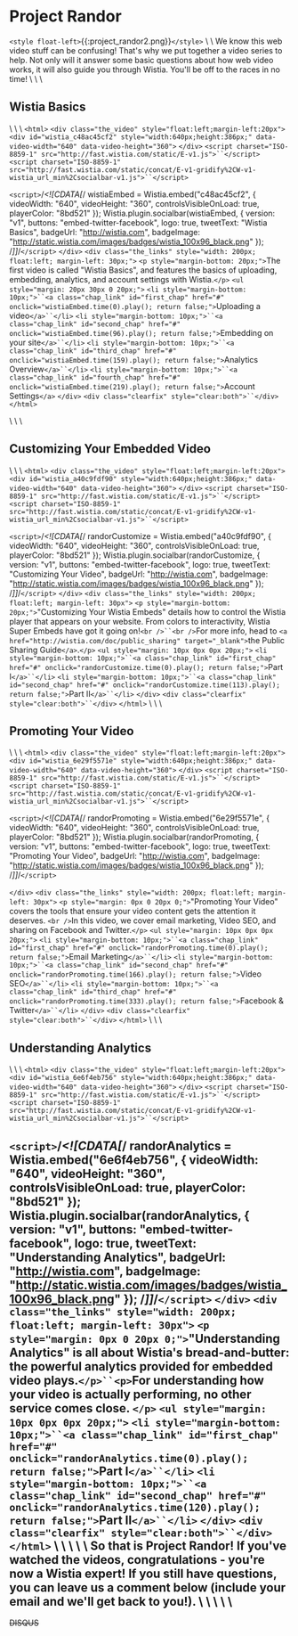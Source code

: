# Project Randor

`<style float-left>`{{:project_randor2.png}}`</style>`
\\
\\
We know this web video stuff can be confusing!  That's why we put together a video series to help.  Not only will it answer some basic questions about how web video works, it will also guide you through Wistia.  You'll be off to the races in no time!
\\
\\
\\
## Wistia Basics

\\
\\
\\
`<html>`
`<div class="the_video" style="float:left;margin-left:20px">`
`<div id="wistia_c48ac45cf2" style="width:640px;height:386px;" data-video-width="640" data-video-height="360">`&nbsp;`</div>`
`<script charset="ISO-8859-1" src="http://fast.wistia.com/static/E-v1.js">``</script>`
`<script charset="ISO-8859-1" src="http://fast.wistia.com/static/concat/E-v1-gridify%2CW-v1-wistia_url_min%2Csocialbar-v1.js">``</script>`

`<script>`/*<![CDATA[*/
wistiaEmbed = Wistia.embed("c48ac45cf2", {
    videoWidth: "640",
    videoHeight: "360",
    controlsVisibleOnLoad: true,
    playerColor: "8bd521"
});
Wistia.plugin.socialbar(wistiaEmbed, {
    version: "v1",
    buttons: "embed-twitter-facebook",
    logo: true,
    tweetText: "Wistia Basics",
    badgeUrl: "http://wistia.com",
    badgeImage: "http://static.wistia.com/images/badges/wistia_100x96_black.png"
});
/*]]*/`</script>`
`</div>`
`<div class="the_links" style="width: 200px; float:left; margin-left: 30px;">`
`<p style="margin-bottom: 20px;">`The first video is called "Wistia Basics", and features the basics of uploading, embedding, analytics, and account settings with Wistia.`</p>`
`<ul style="margin: 20px 30px 0 20px;">`
`<li style="margin-bottom: 10px;">``<a class="chap_link" id="first_chap" href="#" onclick="wistiaEmbed.time(0).play(); return false;">`Uploading a video`</a>``</li>`
`<li style="margin-bottom: 10px;">``<a class="chap_link" id="second_chap" href="#" onclick="wistiaEmbed.time(96).play(); return false;">`Embedding on your site`</a>``</li>`
`<li style="margin-bottom: 10px;">``<a class="chap_link" id="third_chap" href="#" onclick="wistiaEmbed.time(159).play(); return false;">`Analytics Overview`</a>``</li>`
`<li style="margin-bottom: 10px;">``<a class="chap_link" id="fourth_chap" href="#" onclick="wistiaEmbed.time(219).play(); return false;">`Account Settings`</a>`
`</div>`
`<div class="clearfix" style="clear:both">``</div>`
`</html>`


\\
\\
\\
## Customizing Your Embedded Video

\\
\\
\\
`<html>`
`<div class="the_video" style="float:left;margin-left:20px">`
`<div id="wistia_a40c9fdf90" style="width:640px;height:386px;" data-video-width="640" data-video-height="360">`&nbsp;`</div>`
`<script charset="ISO-8859-1" src="http://fast.wistia.com/static/E-v1.js">``</script>`
`<script charset="ISO-8859-1" src="http://fast.wistia.com/static/concat/E-v1-gridify%2CW-v1-wistia_url_min%2Csocialbar-v1.js">``</script>`

`<script>`/*<![CDATA[*/
randorCustomize = Wistia.embed("a40c9fdf90", {
    videoWidth: "640",
    videoHeight: "360",
    controlsVisibleOnLoad: true,
    playerColor: "8bd521"
});
Wistia.plugin.socialbar(randorCustomize, {
    version: "v1",
    buttons: "embed-twitter-facebook",
    logo: true,
    tweetText: "Customizing Your Video",
    badgeUrl: "http://wistia.com",
    badgeImage: "http://static.wistia.com/images/badges/wistia_100x96_black.png"
});
/*]]*/`</script>`
`</div>`
`<div class="the_links" style="width: 200px; float:left; margin-left: 30px">`
`<p style="margin-bottom: 20px;">`"Customizing Your Wistia Embeds" details how to control the Wistia player that appears on your website. From colors to interactivity, Wistia Super Embeds have got it going on!`<br />``<br />`For more info, head to `<a href="http://wistia.com/doc/public_sharing" target="_blank">`the Public Sharing Guide`</a>`.`</p>`
`<ul style="margin: 10px 0px 0px 20px;">`
`<li style="margin-bottom: 10px;">``<a class="chap_link" id="first_chap" href="#" onclick="randorCustomize.time(0).play(); return false;">`Part I`</a>``</li>`
`<li style="margin-bottom: 10px;">``<a class="chap_link" id="second_chap" href="#" onclick="randorCustomize.time(113).play(); return false;">`Part II`</a>``</li>`
`</div>`
`<div class="clearfix" style="clear:both">``</div>`
`</html>`
\\
\\
\\
## Promoting Your Video

\\
\\
\\
`<html>`
`<div class="the_video" style="float:left;margin-left:20px">`
`<div id="wistia_6e29f5571e" style="width:640px;height:386px;" data-video-width="640" data-video-height="360">`&nbsp;`</div>`
`<script charset="ISO-8859-1" src="http://fast.wistia.com/static/E-v1.js">``</script>`
`<script charset="ISO-8859-1" src="http://fast.wistia.com/static/concat/E-v1-gridify%2CW-v1-wistia_url_min%2Csocialbar-v1.js">``</script>`

`<script>`/*<![CDATA[*/
randorPromoting = Wistia.embed("6e29f5571e", {
    videoWidth: "640",
    videoHeight: "360",
    controlsVisibleOnLoad: true,
    playerColor: "8bd521"
});
Wistia.plugin.socialbar(randorPromoting, {
    version: "v1",
    buttons: "embed-twitter-facebook",
    logo: true,
    tweetText: "Promoting Your Video",
    badgeUrl: "http://wistia.com",
    badgeImage: "http://static.wistia.com/images/badges/wistia_100x96_black.png"
});
/*]]*/`</script>`

`</div>`
`<div class="the_links" style="width: 200px; float:left; margin-left: 30px">`
`<p style="margin: 0px 0 20px 0;">`"Promoting Your Video" covers the tools that ensure your video content gets the attention it deserves. `<br />`In this video, we cover email marketing, Video SEO, and sharing on Facebook and Twitter.`</p>`
`<ul style="margin: 10px 0px 0px 20px;">`
`<li style="margin-bottom: 10px;">``<a class="chap_link" id="first_chap" href="#" onclick="randorPromoting.time(0).play(); return false;">`Email Marketing`</a>``</li>`
`<li style="margin-bottom: 10px;">``<a class="chap_link" id="second_chap" href="#" onclick="randorPromoting.time(166).play(); return false;">`Video SEO`</a>``</li>`
`<li style="margin-bottom: 10px;">``<a class="chap_link" id="third_chap" href="#" onclick="randorPromoting.time(333).play(); return false;">`Facebook & Twitter`</a>``</li>`
`</div>`
`<div class="clearfix" style="clear:both">``</div>`
`</html>`
\\
\\
\\
## Understanding Analytics

\\
\\
\\
`<html>`
`<div class="the_video" style="float:left;margin-left:20px">`
`<div id="wistia_6e6f4eb756" style="width:640px;height:386px;" data-video-width="640" data-video-height="360">`&nbsp;`</div>`
`<script charset="ISO-8859-1" src="http://fast.wistia.com/static/E-v1.js">``</script>`
`<script charset="ISO-8859-1" src="http://fast.wistia.com/static/concat/E-v1-gridify%2CW-v1-wistia_url_min%2Csocialbar-v1.js">``</script>`

`<script>`/*<![CDATA[*/
randorAnalytics = Wistia.embed("6e6f4eb756", {
    videoWidth: "640",
    videoHeight: "360",
    controlsVisibleOnLoad: true,
    playerColor: "8bd521"
});
Wistia.plugin.socialbar(randorAnalytics, {
    version: "v1",
    buttons: "embed-twitter-facebook",
    logo: true,
    tweetText: "Understanding Analytics",
    badgeUrl: "http://wistia.com",
    badgeImage: "http://static.wistia.com/images/badges/wistia_100x96_black.png"
});
/*]]*/`</script>`
`</div>`
`<div class="the_links" style="width: 200px; float:left; margin-left: 30px">`
`<p style="margin: 0px 0 20px 0;">`"Understanding Analytics" is all about Wistia's bread-and-butter: the powerful analytics provided for embedded video plays.`</p>``<p>`For understanding how your video is actually performing, no other service comes close. `</p>`
`<ul style="margin: 10px 0px 0px 20px;">`
`<li style="margin-bottom: 10px;">``<a class="chap_link" id="first_chap" href="#" onclick="randorAnalytics.time(0).play(); return false;">`Part I`</a>``</li>`
`<li style="margin-bottom: 10px;">``<a class="chap_link" id="second_chap" href="#" onclick="randorAnalytics.time(120).play(); return false;">`Part II`</a>``</li>`
`</div>`
`<div class="clearfix" style="clear:both">``</div>`
`</html>`
\\
\\
\\
\\
\\
So that is Project Randor!  If you've watched the videos, congratulations - you're now a Wistia expert!  If you still have questions, you can leave us a comment below (include your email and we'll get back to you!).
\\
\\
\\
\\
\\
----
~~DISQUS~~
